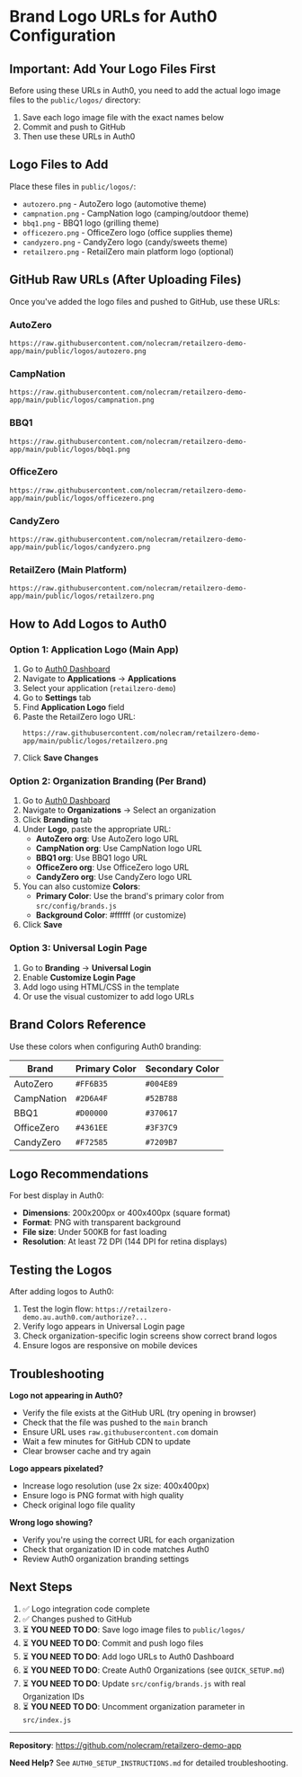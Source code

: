 # Brand Logo URLs for Auth0 Configuration

## Important: Add Your Logo Files First

Before using these URLs in Auth0, you need to add the actual logo image files to the `public/logos/` directory:

1. Save each logo image file with the exact names below
2. Commit and push to GitHub
3. Then use these URLs in Auth0

## Logo Files to Add

Place these files in `public/logos/`:

- `autozero.png` - AutoZero logo (automotive theme)
- `campnation.png` - CampNation logo (camping/outdoor theme)
- `bbq1.png` - BBQ1 logo (grilling theme)
- `officezero.png` - OfficeZero logo (office supplies theme)
- `candyzero.png` - CandyZero logo (candy/sweets theme)
- `retailzero.png` - RetailZero main platform logo (optional)

## GitHub Raw URLs (After Uploading Files)

Once you've added the logo files and pushed to GitHub, use these URLs:

### AutoZero
```
https://raw.githubusercontent.com/nolecram/retailzero-demo-app/main/public/logos/autozero.png
```

### CampNation
```
https://raw.githubusercontent.com/nolecram/retailzero-demo-app/main/public/logos/campnation.png
```

### BBQ1
```
https://raw.githubusercontent.com/nolecram/retailzero-demo-app/main/public/logos/bbq1.png
```

### OfficeZero
```
https://raw.githubusercontent.com/nolecram/retailzero-demo-app/main/public/logos/officezero.png
```

### CandyZero
```
https://raw.githubusercontent.com/nolecram/retailzero-demo-app/main/public/logos/candyzero.png
```

### RetailZero (Main Platform)
```
https://raw.githubusercontent.com/nolecram/retailzero-demo-app/main/public/logos/retailzero.png
```

## How to Add Logos to Auth0

### Option 1: Application Logo (Main App)

1. Go to [Auth0 Dashboard](https://manage.auth0.com)
2. Navigate to **Applications** → **Applications**
3. Select your application (`retailzero-demo`)
4. Go to **Settings** tab
5. Find **Application Logo** field
6. Paste the RetailZero logo URL:
   ```
   https://raw.githubusercontent.com/nolecram/retailzero-demo-app/main/public/logos/retailzero.png
   ```
7. Click **Save Changes**

### Option 2: Organization Branding (Per Brand)

1. Go to [Auth0 Dashboard](https://manage.auth0.com)
2. Navigate to **Organizations** → Select an organization
3. Click **Branding** tab
4. Under **Logo**, paste the appropriate URL:
   - **AutoZero org**: Use AutoZero logo URL
   - **CampNation org**: Use CampNation logo URL
   - **BBQ1 org**: Use BBQ1 logo URL
   - **OfficeZero org**: Use OfficeZero logo URL
   - **CandyZero org**: Use CandyZero logo URL
5. You can also customize **Colors**:
   - **Primary Color**: Use the brand's primary color from `src/config/brands.js`
   - **Background Color**: #ffffff (or customize)
6. Click **Save**

### Option 3: Universal Login Page

1. Go to **Branding** → **Universal Login**
2. Enable **Customize Login Page**
3. Add logo using HTML/CSS in the template
4. Or use the visual customizer to add logo URLs

## Brand Colors Reference

Use these colors when configuring Auth0 branding:

| Brand | Primary Color | Secondary Color |
|-------|--------------|----------------|
| AutoZero | `#FF6B35` | `#004E89` |
| CampNation | `#2D6A4F` | `#52B788` |
| BBQ1 | `#D00000` | `#370617` |
| OfficeZero | `#4361EE` | `#3F37C9` |
| CandyZero | `#F72585` | `#7209B7` |

## Logo Recommendations

For best display in Auth0:

- **Dimensions**: 200x200px or 400x400px (square format)
- **Format**: PNG with transparent background
- **File size**: Under 500KB for fast loading
- **Resolution**: At least 72 DPI (144 DPI for retina displays)

## Testing the Logos

After adding logos to Auth0:

1. Test the login flow: `https://retailzero-demo.au.auth0.com/authorize?...`
2. Verify logo appears in Universal Login page
3. Check organization-specific login screens show correct brand logos
4. Ensure logos are responsive on mobile devices

## Troubleshooting

**Logo not appearing in Auth0?**
- Verify the file exists at the GitHub URL (try opening in browser)
- Check that the file was pushed to the `main` branch
- Ensure URL uses `raw.githubusercontent.com` domain
- Wait a few minutes for GitHub CDN to update
- Clear browser cache and try again

**Logo appears pixelated?**
- Increase logo resolution (use 2x size: 400x400px)
- Ensure logo is PNG format with high quality
- Check original logo file quality

**Wrong logo showing?**
- Verify you're using the correct URL for each organization
- Check that organization ID in code matches Auth0
- Review Auth0 organization branding settings

## Next Steps

1. ✅ Logo integration code complete
2. ✅ Changes pushed to GitHub
3. ⏳ **YOU NEED TO DO**: Save logo image files to `public/logos/`
4. ⏳ **YOU NEED TO DO**: Commit and push logo files
5. ⏳ **YOU NEED TO DO**: Add logo URLs to Auth0 Dashboard
6. ⏳ **YOU NEED TO DO**: Create Auth0 Organizations (see `QUICK_SETUP.md`)
7. ⏳ **YOU NEED TO DO**: Update `src/config/brands.js` with real Organization IDs
8. ⏳ **YOU NEED TO DO**: Uncomment organization parameter in `src/index.js`

---

**Repository**: https://github.com/nolecram/retailzero-demo-app

**Need Help?** See `AUTH0_SETUP_INSTRUCTIONS.md` for detailed troubleshooting.
